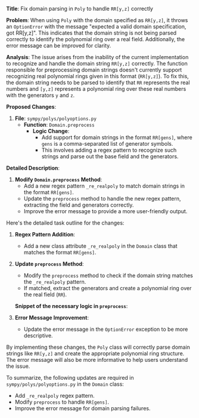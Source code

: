 **Title**: Fix domain parsing in `Poly` to handle `RR[y,z]` correctly

**Problem**: When using `Poly` with the domain specified as `RR[y,z]`, it throws an `OptionError` with the message "expected a valid domain specification, got RR[y,z]". This indicates that the domain string is not being parsed correctly to identify the polynomial ring over a real field. Additionally, the error message can be improved for clarity.

**Analysis**: The issue arises from the inability of the current implementation to recognize and handle the domain string `RR[y,z]` correctly. The function responsible for preprocessing domain strings doesn't currently support recognizing real polynomial rings given in this format (`RR[y,z]`). To fix this, the domain string needs to be parsed to identify that `RR` represents the real numbers and `[y,z]` represents a polynomial ring over these real numbers with the generators `y` and `z`.

**Proposed Changes**:

1. **File**: `sympy/polys/polyoptions.py`
   - **Function**: `Domain.preprocess`
     - **Logic Change**: 
       - Add support for domain strings in the format `RR[gens]`, where `gens` is a comma-separated list of generator symbols.
       - This involves adding a regex pattern to recognize such strings and parse out the base field and the generators.

**Detailed Description**:

1. **Modify `Domain.preprocess` Method**:
   - Add a new regex pattern `_re_realpoly` to match domain strings in the format `RR[gens]`.
   - Update the `preprocess` method to handle the new regex pattern, extracting the field and generators correctly.
   - Improve the error message to provide a more user-friendly output.

Here's the detailed task outline for the changes:

1. **Regex Pattern Addition**:
   - Add a new class attribute `_re_realpoly` in the `Domain` class that matches the format `RR[gens]`.
     

2. **Update `preprocess` Method**:
   - Modify the `preprocess` method to check if the domain string matches the `_re_realpoly` pattern.
   - If matched, extract the generators and create a polynomial ring over the real field (`RR`).

   **Snippet of the necessary logic in `preprocess`**:
   

3. **Error Message Improvement**:
   - Update the error message in the `OptionError` exception to be more descriptive.
   

By implementing these changes, the `Poly` class will correctly parse domain strings like `RR[y,z]` and create the appropriate polynomial ring structure. The error message will also be more informative to help users understand the issue.

To summarize, the following updates are required in `sympy/polys/polyoptions.py` in the `Domain` class:
- Add `_re_realpoly` regex pattern.
- Modify `preprocess` to handle `RR[gens]`.
- Improve the error message for domain parsing failures.